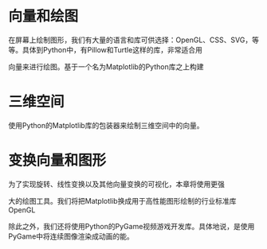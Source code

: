 # 向量和绘图

在屏幕上绘制图形，我们有大量的语言和库可供选择：OpenGL、CSS、SVG，等等。具体到Python中，有Pillow和Turtle这样的库，非常适合用

向量来进行绘图。基于一个名为Matplotlib的Python库之上构建



# 三维空间

使用Python的Matplotlib库的包装器来绘制三维空间中的向量。



# 变换向量和图形

为了实现旋转、线性变换以及其他向量变换的可视化，本章将使用更强

大的绘图工具。我们将把Matplotlib换成用于高性能图形绘制的行业标准库OpenGL



除此之外，我们还将使用Python的PyGame视频游戏开发库。具体地说，是使用PyGame中将连续图像渲染成动画的能。

